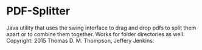 # PDF-Splitter
Java utility that uses the swing interface to drag and drop pdfs to split them apart or to combine them together. Works for folder directories as well.
Copyright:
2015 Thomas D. M. Thompson, Jeffery Jenkins.
